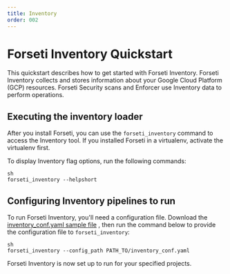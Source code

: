 ```yaml
---
title: Inventory
order: 002
---
```

# Forseti Inventory Quickstart

This quickstart describes how to get started with Forseti Inventory. Forseti
Inventory collects and stores information about your Google Cloud Platform
(GCP) resources. Forseti Security scans and Enforcer use Inventory data to
perform operations.

## Executing the inventory loader

After you install Forseti, you can use the `forseti_inventory` command to
access the Inventory tool. If you installed Forseti in a virtualenv, activate
the virtualenv first.


To display Inventory flag options, run the following commands:
````
sh
forseti_inventory --helpshort
````

## Configuring Inventory pipelines to run
To run Forseti Inventory, you'll need a configuration file. Download
the [inventory_conf.yaml sample file](https://github.com/GoogleCloudPlatform/forseti-security/blob/master/samples/inventory/inventory_conf.yaml)
, then run the command below to provide the configuration file to
`forseti_inventory`:

````
sh
forseti_inventory --config_path PATH_TO/inventory_conf.yaml
````

Forseti Inventory is now set up to run for your specified projects.
